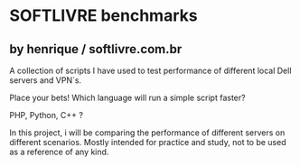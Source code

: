 # SOFTLIVRE benchmarks
## by henrique / softlivre.com.br

A collection of scripts I have used to test performance of different local Dell servers and VPN´s.

Place your bets! Which language will run a simple script faster?

PHP, Python, C++ ?

In this project, i will be comparing the performance of different servers on different scenarios. Mostly intended for practice and study, not to be used as a reference of any kind.